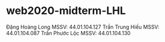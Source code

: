 # web2020-midterm-LHL

Đặng Hoàng Long     MSSV: 44.01.104.127
Trần Trung Hiếu     MSSV: 44.01.104.087
Trần Phước Lộc      MSSV: 44.01.104.130
